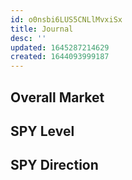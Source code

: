```yaml
---
id: o0nsbi6LUS5CNLlMvxiSx
title: Journal
desc: ''
updated: 1645287214629
created: 1644093999187
---
```


## Overall Market

## SPY Level

## SPY Direction


